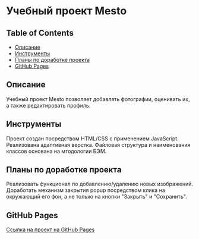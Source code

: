 # Учебный проект Mesto

## Table of Contents

- [Описание](#about)
- [Инструменты](#tools)
- [Планы по доработке проекта](#modification)
- [GitHub Pages](#github)

## Описание <a name = "about"></a>

Учебный проект Mesto позволяет добавлять фотографии, оценивать их, а также редактировать профиль.

## Инструменты <a name = "tools"></a>

Проект создан посредством HTML/CSS с применением JavaScript. Реализована адаптивная верстка. Файловая структура и наименования классов основана на мтодологии БЭМ.

## Планы по доработке проекта <a name = "modification"></a>

Реализовать функционал по добавлению/удалению новых изображений. Доработать механизм закрытия popup посредством клика на окружающий его фон, а не только на кнопки "Закрыть" и "Сохранить". 

## GitHub Pages <a name = "github"></a>
[Ссылка на проект на GitHub Pages](https://leliya.github.io/mesto/)